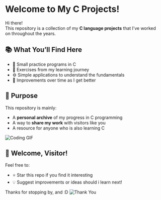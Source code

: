 # Welcome to My C Projects!

Hi there!  
This repository is a collection of my **C language projects** that I’ve worked on throughout the years.  

## 📚 What You’ll Find Here
- 📝 Small practice programs in C  
- 📖 Exercises from my learning journey  
- ⚙️ Simple applications to understand the fundamentals  
- 🚀 Improvements over time as I get better  

## 🎯 Purpose
This repository is mainly:
- A **personal archive** of my progress in C programming  
- A way to **share my work** with visitors like you  
- A resource for anyone who is also learning C  

![Coding GIF](https://media.giphy.com/media/qgQUggAC3Pfv687qPC/giphy.gif)

## 🙌 Welcome, Visitor!
Feel free to:
- ⭐ Star this repo if you find it interesting  
- 💡 Suggest improvements or ideas should i learn next!


Thanks for stopping by, and :D 
![Thank You](https://media.giphy.com/media/26BRuo6sLetdllPAQ/giphy.gif)
